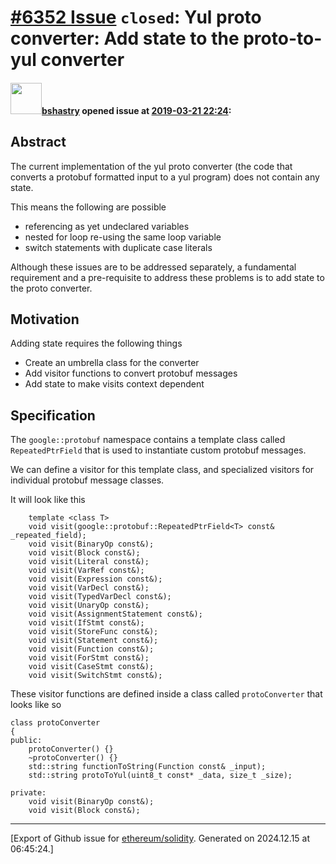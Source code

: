 # [\#6352 Issue](https://github.com/ethereum/solidity/issues/6352) `closed`: Yul proto converter: Add state to the proto-to-yul converter

#### <img src="https://avatars.githubusercontent.com/u/2388185?v=4" width="50">[bshastry](https://github.com/bshastry) opened issue at [2019-03-21 22:24](https://github.com/ethereum/solidity/issues/6352):

## Abstract

The current implementation of the yul proto converter (the code that converts a protobuf formatted input to a yul program) does not contain any state.

This means the following are possible
  - referencing as yet undeclared variables
  - nested for loop re-using the same loop variable
  - switch statements with duplicate case literals

Although these issues are to be addressed separately, a fundamental requirement and a pre-requisite to address these problems is to add state to the proto converter.

## Motivation

Adding state requires the following things
  - Create an umbrella class for the converter
  - Add visitor functions to convert protobuf messages
  - Add state to make visits context dependent

## Specification

The `google::protobuf` namespace contains a template class called `RepeatedPtrField` that is used to instantiate custom protobuf messages.

We can define a visitor for this template class, and specialized visitors for individual protobuf message classes.

It will look like this
```
	template <class T>
	void visit(google::protobuf::RepeatedPtrField<T> const& _repeated_field);
	void visit(BinaryOp const&);
	void visit(Block const&);
	void visit(Literal const&);
	void visit(VarRef const&);
	void visit(Expression const&);
	void visit(VarDecl const&);
	void visit(TypedVarDecl const&);
	void visit(UnaryOp const&);
	void visit(AssignmentStatement const&);
	void visit(IfStmt const&);
	void visit(StoreFunc const&);
	void visit(Statement const&);
	void visit(Function const&);
	void visit(ForStmt const&);
	void visit(CaseStmt const&);
	void visit(SwitchStmt const&);
```

These visitor functions are defined inside a class called `protoConverter` that looks like so
```
class protoConverter
{
public:
	protoConverter() {}
	~protoConverter() {}
	std::string functionToString(Function const& _input);
	std::string protoToYul(uint8_t const* _data, size_t _size);

private:
	void visit(BinaryOp const&);
	void visit(Block const&);
```




-------------------------------------------------------------------------------



[Export of Github issue for [ethereum/solidity](https://github.com/ethereum/solidity). Generated on 2024.12.15 at 06:45:24.]

